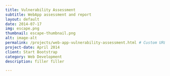 ```yaml
---
title: Vulnerability Assessment
subtitle: WebApp assessment and report
layout: default
date: 2014-07-17
img: escape.png
thumbnail: escape-thumbnail.png
alt: image-alt
permalink: /projects/web-app-vulnerability-assessment.html # Custom URL for the post
project-date: April 2014
client: Start Bootstrap
category: Web Development
description: filler filler

---
```

